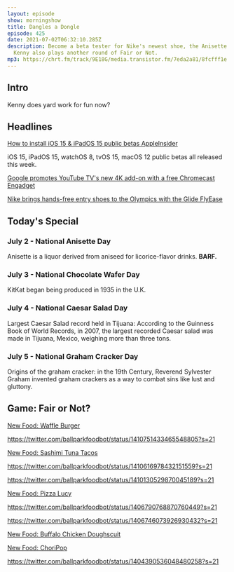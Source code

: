 ```yaml
---
layout: episode
show: morningshow
title: Dangles a Dongle
episode: 425
date: 2021-07-02T06:32:10.285Z
description: Become a beta tester for Nike's newest shoe, the Anisette Wafer.
  Kenny also plays another round of Fair or Not.
mp3: https://chrt.fm/track/9E18G/media.transistor.fm/7eda2a81/8fcfff1e.mp3
---
```

## Intro

Kenny does yard work for fun now?

## Headlines

[How to install iOS 15 & iPadOS 15 public betas AppleInsider](https://appleinsider.com/articles/21/07/01/how-to-install-ios-15-ipados-15-public-betas)

iOS 15, iPadOS 15, watchOS 8, tvOS 15, macOS 12 public betas all released this week.

[Google promotes YouTube TV's new 4K add-on with a free Chromecast Engadget](https://www.engadget.com/google-chromecast-youtube-tv-promotion-232336326.html)

[Nike brings hands-free entry shoes to the Olympics with the Glide FlyEase](https://www.theverge.com/design/2021/7/1/22560002/nike-glide-flyease-olympics-sneakers)

## Today's Special

### July 2 - National Anisette Day

Anisette is a liquor derived from aniseed for licorice-flavor drinks. **BARF.**

### July 3 - National Chocolate Wafer Day

KitKat began being produced in 1935 in the U.K.

### July 4 - National Caesar Salad Day

Largest Caesar Salad record held in Tijuana: According to the Guinness Book of World Records, in 2007, the largest recorded Caesar salad was made in Tijuana, Mexico, weighing more than three tons.

### July 5 - National Graham Cracker Day

Origins of the graham cracker: in the 19th Century, Reverend Sylvester Graham invented graham crackers as a way to combat sins like lust and gluttony.

## Game: Fair or Not?

[New Food: Waffle Burger](https://www.mnstatefair.org/new-this-year/food/waffle-burger/)

<https://twitter.com/ballparkfoodbot/status/1410751433465548805?s=21>

[New Food: Sashimi Tuna Tacos](https://www.mnstatefair.org/new-this-year/food/sashimi-tuna-tacos/)

<https://twitter.com/ballparkfoodbot/status/1410616978432151559?s=21>

<https://twitter.com/ballparkfoodbot/status/1410130529870045189?s=21>

[New Food: Pizza Lucy](https://www.mnstatefair.org/new-this-year/food/pizza-lucy/)

<https://twitter.com/ballparkfoodbot/status/1406790768870760449?s=21>

<https://twitter.com/ballparkfoodbot/status/1406746073926930432?s=21>

[New Food: Buffalo Chicken Doughscuit](https://www.mnstatefair.org/new-this-year/food/buffalo-chicken-doughscuit/)

[New Food: ChoriPop](https://www.mnstatefair.org/new-this-year/food/choripop/)

<https://twitter.com/ballparkfoodbot/status/1404390536048480258?s=21>